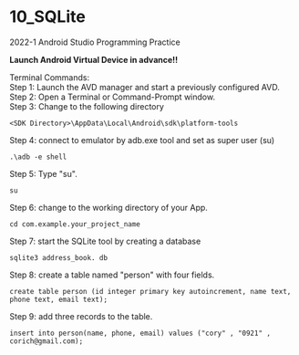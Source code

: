 # 10_SQLite
2022-1 Android Studio Programming Practice

**Launch Android Virtual Device in advance!!**

Terminal Commands:  
Step 1: Launch the AVD manager and start a previously configured AVD.  
Step 2: Open a Terminal or Command-Prompt window.  
Step 3: Change to the following directory   
```
<SDK Directory>\AppData\Local\Android\sdk\platform-tools 
```

Step 4: connect to emulator by adb.exe tool and set as super user (su)  
```
.\adb -e shell
```

Step 5: Type "su".
```
su
```

Step 6: change to the working directory of your App. 
```
cd com.example.your_project_name
```

Step 7: start the SQLite tool by creating a database 
```
sqlite3 address_book. db
```

Step 8: create a table named "person" with four fields. 
```
create table person (id integer primary key autoincrement, name text, phone text, email text);
```

Step 9: add three records to the table. 
```
insert into person(name, phone, email) values ("cory" , "0921" , corich@gmail.com);
```

